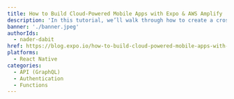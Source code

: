 ```yaml
---
title: How to Build Cloud-Powered Mobile Apps with Expo & AWS Amplify
description: 'In this tutorial, we’ll walk through how to create a cross-platform Expo app with features like user sign-in, AWS Lambda functions, an AWS AppSync GraphQL API, analytics, & storage.'
banner: './banner.jpeg'
authorIds:
  - nader-dabit
href: https://blog.expo.io/how-to-build-cloud-powered-mobile-apps-with-expo-aws-amplify-2fddc898f9a2
platforms:
  - React Native
categories:
  - API (GraphQL)
  - Authentication
  - Functions
---
```

